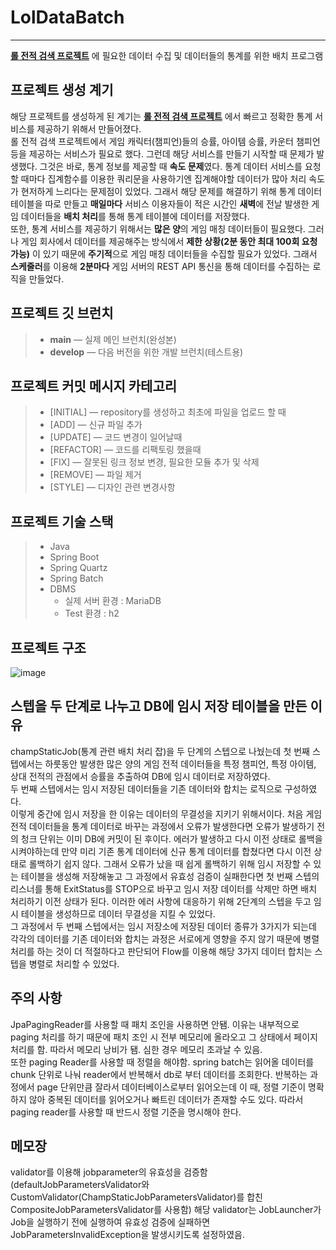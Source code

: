 
# LolDataBatch
 
 -------------------

**[롤 전적 검색 프로젝트](https://github.com/kyo705/LolSearcher#lolsearcher)** 에 필요한 데이터 수집 및 데이터들의 통계를 위한 배치 프로그램

 프로젝트 생성 계기
-------------------
해당 프로젝트를 생성하게 된 계기는 **[롤 전적 검색 프로젝트](https://github.com/kyo705/LolSearcher#lolsearcher)** 에서 빠르고 정확한 통계 서비스를 제공하기 위해서 만들어졌다.   
롤 전적 검색 프로젝트에서 게임 캐릭터(챔피언)들의 승률, 아이템 승률, 카운터 챔피언 등을 제공하는 서비스가 필요로 했다. 
 그런데 해당 서비스를 만들기 시작할 때 문제가 발생했다. 그것은 바로, 통계 정보를 제공할 때 **속도 문제**였다. 통계 데이터 서비스를 요청할 때마다 집계함수를 이용한 쿼리문을 사용하기엔 집계해야할 데이터가 많아 처리 속도가 현저하게 느리다는 문제점이 있었다. 그래서 해당 문제를 해결하기 위해 통계 데이터 테이블을 따로 만들고 **매일마다** 서비스 이용자들이 적은 시간인 **새벽**에 전날 발생한 게임 데이터들을 **배치 처리**를 통해 통계 테이블에 데이터를 저장했다.   
 또한, 통계 서비스를 제공하기 위해서는 **많은 양**의 게임 매칭 데이터들이 필요했다. 그러나 게임 회사에서 데이터를 제공해주는 방식에서 **제한 상황(2분 동안 최대 100회 요청 가능)** 이 있기 때문에 **주기적**으로 게임 매칭 데이터들을 수집할 필요가 있었다. 그래서 **스케줄러**를 이용해 **2분마다** 게임 서버의 REST API 통신을 통해 데이터를 수집하는 로직을 만들었다.   

프로젝트 깃 브런치
-----------------------------------------
> - **main** — 실제 메인 브런치(완성본)
> - **develop** — 다음 버전을 위한 개발 브런치(테스트용)

프로젝트 커밋 메시지 카테고리
-----------------------------------------
> - [INITIAL] — repository를 생성하고 최초에 파일을 업로드 할 때
> - [ADD] — 신규 파일 추가
> - [UPDATE] — 코드 변경이 일어날때
> - [REFACTOR] — 코드를 리팩토링 했을때
> - [FIX] — 잘못된 링크 정보 변경, 필요한 모듈 추가 및 삭제
> - [REMOVE] — 파일 제거
> - [STYLE] — 디자인 관련 변경사항


 프로젝트 기술 스택
-----------------
> - Java
> - Spring Boot
> - Spring Quartz
> - Spring Batch
> - DBMS 
>   - 실제 서버 환경 : MariaDB
>   - Test 환경 : h2

 프로젝트 구조
-----------------
![image](https://user-images.githubusercontent.com/89891704/194566899-f71a96fe-89db-459f-bed7-0f885511b397.png)

스텝을 두 단계로 나누고 DB에 임시 저장 테이블을 만든 이유
------------------------
champStaticJob(통계 관련 배치 처리 잡)을 두 단계의 스텝으로 나눴는데 첫 번째 스텝에서는 하룻동안 발생한 많은 양의 게임 전적 데이터들을 특정 챔피언, 특정 아이템, 상대 전적의 관점에서 승률을 추출하여 DB에 임시 데이터로 저장하였다.   
두 번째 스텝에서는 임시 저장된 데이터들을 기존 데이터와 합치는 로직으로 구성하였다.   
이렇게 중간에 임시 저장을 한 이유는 데이터의 무결성을 지키기 위해서이다. 처음 게임 전적 데이터들을 통계 데이터로 바꾸는 과정에서 오류가 발생한다면 오류가 발생하기 전의 청크 단위는 이미 DB에 커밋이 된 후이다. 에러가 발생하고 다시 이전 상태로 롤백을 시켜야하는데 만약 미리 기존 통계 데이터에 신규 통계 데이터를 합쳤다면 다시 이전 상태로 롤백하기 쉽지 않다. 그래서 오류가 났을 때 쉽게 롤백하기 위해 임시 저장할 수 있는 테이블을 생성해 저장해놓고 그 과정에서 유효성 검증이 실패한다면 첫 번째 스텝의 리스너를 통해 ExitStatus를 STOP으로 바꾸고 임시 저장 데이터를 삭제만 하면 배치 처리하기 이전 상태가 된다. 이러한 에러 사항에 대응하기 위해 2단계의 스텝을 두고 임시 테이블을 생성하므로 데이터 무결성을 지킬 수 있었다.   
그 과정에서 두 번째 스텝에서는 임시 저장소에 저장된 데이터 종류가 3가지가 되는데 각각의 데이터를 기존 데이터와 합치는 과정은 서로에게 영향을 주지 않기 때문에 병렬 처리를 하는 것이 더 적절하다고 판단되어 Flow를 이용해 해당 3가지 데이터 합치는 스텝을 병렬로 처리할 수 있었다. 


주의 사항
-------------
JpaPagingReader를 사용할 때 패치 조인을 사용하면 안됌. 이유는 내부적으로 paging 처리를 하기 때문에 패치 조인 시 전부 메모리에 올라오고 그 상태에서 페이지 처리를 함. 따라서 메모리 낭비가 됌. 심한 경우 메모리 초과날 수 있음.    
또한 paging Reader를 사용할 때 정렬을 해야함. spring batch는 읽어올 데이터를 chunk 단위로 나눠 reader에서 반복해서 db로 부터 데이터를 조회한다. 반복하는 과정에서 page 단위만큼 잘라서 데이터베이스로부터 읽어오는데 이 때, 정렬 기준이 명확하지 않아 중복된 데이터를 읽어오거나 빠트린 데이터가 존재할 수도 있다. 따라서 paging reader를 사용할 때 반드시 정렬 기준을 명시해야 한다.   



메모장
------------
validator를 이용해 jobparameter의 유효성을 검증함 (defaultJobParametersValidator와 CustomValidator(ChampStaticJobParametersValidator)를 합친 CompositeJobParametersValidator를 사용함)
해당 validator는 JobLauncher가 Job을 실행하기 전에 실행하여 유효성 검증에 실패하면 JobParametersInvalidException을 발생시키도록 설정하였음.   



